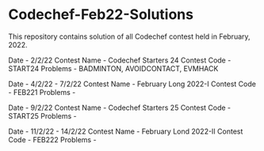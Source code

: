 # Codechef-Feb22-Solutions
This repository contains solution of all Codechef contest held in February, 2022.

Date - 2/2/22
Contest Name - Codechef Starters 24
Contest Code - START24
Problems - BADMINTON, AVOIDCONTACT, EVMHACK

Date - 4/2/22 - 7/2/22
Contest Name - February Long 2022-I
Contest Code - FEB221
Problems - 

Date - 9/2/22
Contest Name - Codechef Starters 25
Contest Code - START25
Problems - 

Date - 11/2/22 - 14/2/22
Contest Name - February Lond 2022-II
Contest Code - FEB222
Problems -

